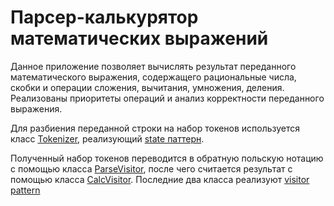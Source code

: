 # Парсер-калькурятор математических выражений
Данное приложение позволяет вычислять результат переданного математического выражения, содержащего рациональные числа, скобки и операции сложения, вычитания, умножения, деления. 
Реализованы приоритеты операций и анализ корректности переданного выражения. 

Для разбиения переданной строки на набор токенов используется класс [Tokenizer](https://github.com/brenscrazy/calculator-visitor_state_patterns/blob/master/src/main/java/tokens/Tokenizer.java), реализующий [state паттерн](https://en.wikipedia.org/wiki/State_pattern).

Полученный набор токенов переводится в обратную польскую нотацию с помощью класса [ParseVisitor](https://github.com/brenscrazy/calculator-visitor_state_patterns/blob/master/src/main/java/visitors/ParseVisitor.java),
после чего считается результат с помощью класса [CalcVisitor](https://github.com/brenscrazy/calculator-visitor_state_patterns/blob/master/src/main/java/visitors/CalcVisitor.java).
Последние два класса реализуют [visitor pattern](https://en.wikipedia.org/wiki/Visitor_pattern)

